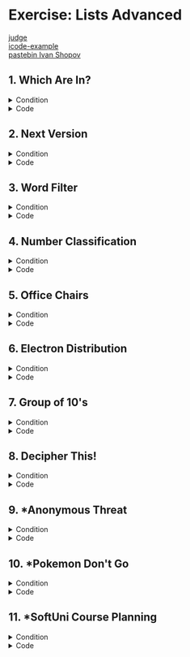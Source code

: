 # Exercise: Lists Advanced

[judge](https://judge.softuni.org/Contests/1731/Lists-Advanced-Exercise) </br>
[icode-example](https://icode-example.ceo-py.eu/menu?language=Python&course=Fundamentals&module=Lists%20Advanced%20-%20Exercise) </br>
[pastebin Ivan Shopov](https://pastebin.com/4TgF7d7s) </br>

## 1. Which Are In?


<details><summary>Condition</summary>

You will be given two sequences of strings, separated by ", ". 
**Print a new list** containing only the strings from the **first input line**, 
which are **substrings** of **any string** in the **second input line**.
Example

| Input                                                        | Output                   |
|--------------------------------------------------------------|--------------------------|
| arp, live, strong</br>>lively, alive, harp, sharp, armstrong | ['arp', 'live', 'strong' |
| tarp, mice, bull</br>lively, alive, harp, sharp, armstron    | [ ]                      |

|
    

</details>

<details> <summary>Code</summary>

```Python
 

```
</details>

## 2. Next Version


<details><summary>Condition</summary>

Example

| Input | Output |
|-------|--------|
| 1.2.3 | 1.2.4  |
| 1.3.9 | 1.4.0  |
| 3.9.9 | 4.0.0  |
    

</details>

<details> <summary>Code</summary>

```Python
 

```
</details>

## 3. Word Filter


<details><summary>Condition</summary>

Example

| Input | Output |
|-------|--------|
| 1.2.3 | 1.2.4  |
| 1.3.9 | 1.4.0  |
| 3.9.9 | 4.0.0  |
    

</details>

<details> <summary>Code</summary>

```Python
 

```
</details>

## 4. Number Classification


<details><summary>Condition</summary>

Example

| Input | Output |
|-------|--------|
| 1.2.3 | 1.2.4  |
| 1.3.9 | 1.4.0  |
| 3.9.9 | 4.0.0  |
    

</details>

<details> <summary>Code</summary>

```Python
 

```
</details>

## 5. Office Chairs


<details><summary>Condition</summary>

Example

| Input | Output |
|-------|--------|
| 1.2.3 | 1.2.4  |
| 1.3.9 | 1.4.0  |
| 3.9.9 | 4.0.0  |
    

</details>

<details> <summary>Code</summary>

```Python
 

```
</details>

## 6. Electron Distribution


<details><summary>Condition</summary>

Example

| Input | Output |
|-------|--------|
| 1.2.3 | 1.2.4  |
| 1.3.9 | 1.4.0  |
| 3.9.9 | 4.0.0  |
    

</details>

<details> <summary>Code</summary>

```Python
 

```
</details>

## 7. Group of 10's


<details><summary>Condition</summary>

Write a program that receives a sequence of numbers (a string containing integers separated by ", ") 
and prints the numbers sorted into lists of 10's in the format</br> **"Group of {group}'s: {list_of_numbers}**".
Examples:</br>
* The numbers 2, 8, 4, and 10 fall into the group of 10's.</br>
* The numbers 13, 19, 14, and 15 fall into the group of 20's.</br>
For more clarification, see the examples below.

Example

| Input                            | Output                                                                                                                                   |
|----------------------------------|------------------------------------------------------------------------------------------------------------------------------------------|
| 8, 12, 38, 3, 17, 19, 25, 35, 50 | 	Group of 10's: [8, 3]</br>Group of 20's: [12, 17, 19]</br>Group of 30's: [25]</br>Group of 40's: [38, 35]</br>Group of 50's: [50] 1.2.4 |
| 1, 3, 3, 4, 34, 35, 25, 21, 33   | Group of 10's: [1, 3, 3, 4]</br>Group of 20's: []</br>Group of 30's: [25, 21]</br>Group of 40's: [34, 35, 33]                            |

</details>

<details> <summary>Code</summary>

```Python
sequence = list(map(int, input().split(", ")))

max_sequence = max(sequence)

for group_start in range(1, max_sequence + 1, 10):
    group_end = group_start + 9
    group_numbers = [num for num in sequence if group_start <= num <= group_end]
    print(f"Group of {group_end}'s: {group_numbers}")
```
solution of the task by Ivan Shopov
```Python
numbers = [int(number) for number in input().split(", ")]
current_group = 10
while numbers:
    filtered_numbers_for_current_group = [number for number in numbers if number <= current_group]
    print(f"Group of {current_group}'s: {filtered_numbers_for_current_group}")
    current_group += 10
    numbers = [number for number in numbers if number not in filtered_numbers_for_current_group]
```
solution of the task by Ceo
```Python
number_list = [int(n) for n in input().split(", ")]

for n in range(1, 11):
    check_list = list()
    if len(number_list) != 0:
        [check_list.append(i) for i in number_list if i <= (n * 10)]
        [number_list.remove(o) for o in check_list]
        print(f"Group of {n * 10}'s: {check_list}")

```
solution of the task by Taner
```Python
numbers = [int(n) for n in input().split(", ")]
check_numbers = list()

for number in range(1, 10 + 1):
    check_numbers.clear()
    if len(numbers) != 0:
        for num in numbers:
            if int(num) <= number * 10:
                check_numbers.append(num)
        for d in check_numbers:
            numbers.remove(d)

        print(f"Group of {number * 10}'s: {check_numbers}")
```

</details>

## 8. Decipher This!


<details><summary>Condition</summary>

Example

| Input | Output |
|-------|--------|
| 1.2.3 | 1.2.4  |
| 1.3.9 | 1.4.0  |
| 3.9.9 | 4.0.0  |
    

</details>

<details> <summary>Code</summary>

```Python
 

```
```Python

```
</details>

## 9. *Anonymous Threat


<details><summary>Condition</summary>

Example

| Input | Output |
|-------|--------|
| 1.2.3 | 1.2.4  |
| 1.3.9 | 1.4.0  |
| 3.9.9 | 4.0.0  |
    

</details>

<details> <summary>Code</summary>

```Python
 

```
</details>


## 10. *Pokemon Don't Go


<details><summary>Condition</summary>

Example

| Input | Output |
|-------|--------|
| 1.2.3 | 1.2.4  |
| 1.3.9 | 1.4.0  |
| 3.9.9 | 4.0.0  |
    

</details>

<details> <summary>Code</summary>

```Python
 

```
</details>

##  11. *SoftUni Course Planning


<details><summary>Condition</summary>

Example

| Input | Output |
|-------|--------|
| 1.2.3 | 1.2.4  |
| 1.3.9 | 1.4.0  |
| 3.9.9 | 4.0.0  |
    

</details>

<details> <summary>Code</summary>

```Python
 

```
</details>